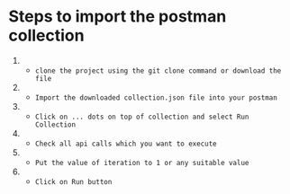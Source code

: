 # Steps to import the postman collection

1. * `clone the project using the git clone command or download the file`
2. * `Import the downloaded collection.json file into your postman`
3. * `Click on ... dots on top of collection and select Run Collection`
4. * `Check all api calls which you want to execute`
5. * `Put the value of iteration to 1 or any suitable value`
6. * `Click on Run button`


